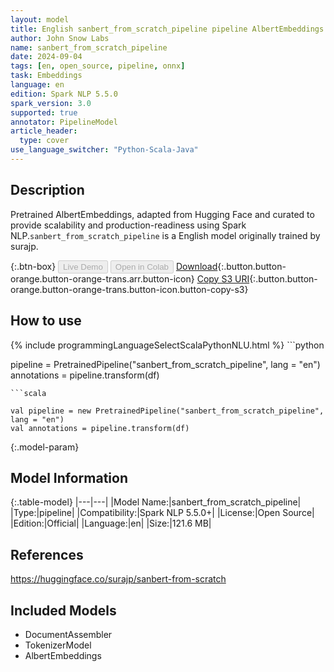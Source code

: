 ```yaml
---
layout: model
title: English sanbert_from_scratch_pipeline pipeline AlbertEmbeddings from surajp
author: John Snow Labs
name: sanbert_from_scratch_pipeline
date: 2024-09-04
tags: [en, open_source, pipeline, onnx]
task: Embeddings
language: en
edition: Spark NLP 5.5.0
spark_version: 3.0
supported: true
annotator: PipelineModel
article_header:
  type: cover
use_language_switcher: "Python-Scala-Java"
---
```


## Description

Pretrained AlbertEmbeddings, adapted from Hugging Face and curated to provide scalability and production-readiness using Spark NLP.`sanbert_from_scratch_pipeline` is a English model originally trained by surajp.

{:.btn-box}
<button class="button button-orange" disabled>Live Demo</button>
<button class="button button-orange" disabled>Open in Colab</button>
[Download](https://s3.amazonaws.com/auxdata.johnsnowlabs.com/public/models/sanbert_from_scratch_pipeline_en_5.5.0_3.0_1725458241529.zip){:.button.button-orange.button-orange-trans.arr.button-icon}
[Copy S3 URI](s3://auxdata.johnsnowlabs.com/public/models/sanbert_from_scratch_pipeline_en_5.5.0_3.0_1725458241529.zip){:.button.button-orange.button-orange-trans.button-icon.button-copy-s3}

## How to use



<div class="tabs-box" markdown="1">
{% include programmingLanguageSelectScalaPythonNLU.html %}
```python

pipeline = PretrainedPipeline("sanbert_from_scratch_pipeline", lang = "en")
annotations =  pipeline.transform(df)   

```
```scala

val pipeline = new PretrainedPipeline("sanbert_from_scratch_pipeline", lang = "en")
val annotations = pipeline.transform(df)

```
</div>

{:.model-param}
## Model Information

{:.table-model}
|---|---|
|Model Name:|sanbert_from_scratch_pipeline|
|Type:|pipeline|
|Compatibility:|Spark NLP 5.5.0+|
|License:|Open Source|
|Edition:|Official|
|Language:|en|
|Size:|121.6 MB|

## References

https://huggingface.co/surajp/sanbert-from-scratch

## Included Models

- DocumentAssembler
- TokenizerModel
- AlbertEmbeddings